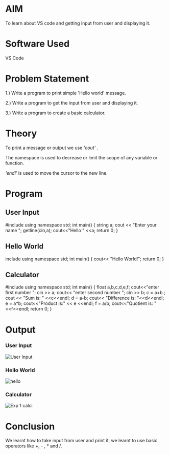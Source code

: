 #   AIM

To learn about VS code and getting input from user and displaying it.

# Software Used
VS Code

# Problem Statement
 1.) Write a program to print simple 'Hello world' message.

 2.) Write a program to get the  input from user and displaying it.
 
 3.) Write a program to create a basic calculator.

 # Theory
To print a message or output we use _'cout'_ .

The namespace is used to decrease or limit the scope of any variable or function.
 
 _'endl'_ is used to move the cursor to the new line.
# Program 
## User Input
#include<iostream>
using namespace std;
int main()
{
    string a;
    cout << "Enter your name ";
    getline(cin,a);
    cout<<"Hello  " <<a;
    return 0;
}
## Hello World
include<iostream>
using namespace std;
int main()
{
    cout<< "Hello World!";
    return 0;
}
## Calculator
#include<iostream>
using namespace std;
int main()
{ float a,b,c,d,e,f;
    cout<<"enter first number ";
    cin >> a;
    cout<< "enter second number ";
    cin >> b;
    c = a+b ;
    cout << "Sum is: " <<c<<endl;
    d = a-b;
    cout<< "Difference is: "<<d<<endl;
    e = a*b;
    cout<<"Product is:" << e <<endl;
    f = a/b;
    cout<<"Quotient is: "<<f<<endl;
    return 0;
}
# Output
### User Input
![User Input](https://github.com/user-attachments/assets/cfab0e45-7ed0-45f3-aeeb-b11582cc8b81)
### Hello World
![hello](https://github.com/user-attachments/assets/e1370f61-081f-49d9-976c-64d3302e06eb)
### Calculator
![Exp 1 calci](https://github.com/user-attachments/assets/88369368-3d7f-4b3b-862c-31670fb22b8e)
# Conclusion
We learnt how to take input from user and print it, we learnt to use basic operators like +, - , * and /.


